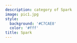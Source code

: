 ```yaml
---
description: category of Spark
image: pic1.jpg
style:
  background: '#C7CAE8'
  color: '#fff'
title: Spark
---
```

